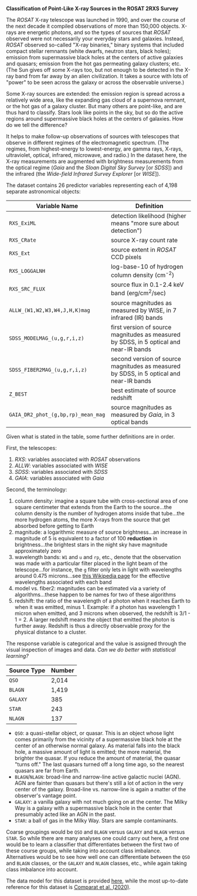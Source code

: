**Classification of Point-Like X-ray Sources in the ROSAT 2RXS Survey**

The *ROSAT* X-ray telescope was launched in 1990, and over the course of the next decade it compiled observations of more than 150,000 objects. X-rays are energetic photons, and so the types of sources that *ROSAT* observed were not necessarily your everyday stars and galaxies. Instead, *ROSAT* observed so-called "X-ray binaries," binary systems that included compact stellar remnants (white dwarfs, neutron stars, black holes); emission from supermassive black holes at the centers of active galaxies and quasars; emission from the hot gas permeating galaxy clusters; etc. (The Sun gives off some X-rays too, but not enough to be detected in the X-ray band from far away by an alien civilization. It takes a source with lots of "power" to be seen across the galaxy or across the observable universe.)

Some X-ray sources are extended: the emission region is spread across a relatively wide area, like the expanding gas cloud of a supernova remnant, or the hot gas of a galaxy cluster. But many others are point-like, and are thus hard to classify. Stars look like points in the sky, but so do the active regions around supermassive black holes at the centers of galaxies. How do we tell the difference?

It helps to make follow-up observations of sources with telescopes that observe in different regimes of the electromagnetic spectrum. (The regimes, from highest-energy to lowest-energy, are gamma rays, X-rays, ultraviolet, optical, infrared, microwave, and radio.) In the dataset here, the X-ray measurements are augmented with brightness measurements from the optical regime (*Gaia* and the *Sloan Digital Sky Survey* [or *SDSS*]) and the infrared (the *Wide-field Infrared Survey Explorer* [or *WISE*]).

The dataset contains 26 predictor variables representing each of 4,198 separate astronomical objects:

| Variable Name | Definition |
| ------------- | ---------- |
| `RXS_ExiML` | detection likelihood (higher means "more sure about detection")|
| `RXS_CRate` | source X-ray count rate |
| `RXS_Ext`   | source extent in *ROSAT* CCD pixels |
| `RXS_LOGGALNH` | log-base-10 of hydrogen column density (cm<sup>-2</sup>) |
| `RXS_SRC_FLUX` | source flux in 0.1-2.4 keV band (erg/cm<sup>2</sup>/sec) |
| `ALLW_(W1,W2,W3,W4,J,H,K)mag` | source magnitudes as measured by WISE, in 7 infrared (IR) bands |
| `SDSS_MODELMAG_(u,g,r,i,z)` | first version of source magnitudes as measured by SDSS, in 5 optical and near-IR bands |
| `SDSS_FIBER2MAG_(u,g,r,i,z)` | second version of source magnitudes as measured by SDSS, in 5 optical and near-IR bands |
| `Z_BEST` | best estimate of source redshift |
| `GAIA_DR2_phot_(g,bp,rp)_mean_mag` | source magnitudes as measured by *Gaia*, in 3 optical bands |

Given what is stated in the table, some further definitions are in order.

First, the telescopes:

1. *RXS*: variables associated with *ROSAT* observations
2. *ALLW*: variables associated with *WISE*
3. *SDSS*: variables associated with *SDSS*
4. *GAIA*: variables associated with *Gaia*

Second, the terminology:

1. column density: imagine a square tube with cross-sectional area of one square centimeter that extends from the Earth to the source...the column density is the number of hydrogen atoms inside that tube...the more hydrogen atoms, the more X-rays from the source that get absorbed before getting to Earth
2. magnitude: a logarithmic measure of source brightness...an increase in magnitude of 5 is equivalent to a factor of 100 **reduction** in brightness...the brightest stars in the night sky have magnitude approximately zero
3. wavelength bands: `W1` and `u` and `rp`, etc., denote that the observation was made with a particular filter placed in the light beam of the telescope...for instance, the `g` filter only lets in light with wavelengths around 0.475 microns...see [this Wikipedia page](https://en.wikipedia.org/wiki/Photometric_system) for the effective wavelengths associated with each band
4. model vs. fiber2: magnitudes can be estimated via a variety of algorithms...these happen to be names for two of these algorithms
5. redshift: the ratio of the wavelength of a photon when it reaches Earth to when it was emitted, minus 1. Example: if a photon has wavelength 1 micron when emitted, and 3 microns when observed, the redshift is 3/1 - 1 = 2. A larger redshift means the object that emitted the photon is further away. Redshift is thus a directly observable proxy for the physical distance to a cluster.

The response variable is categorical and the value is assigned through the visual inspection of images and data. *Can we do better with statistical learning?*

| Source Type | Number |
| ----------- | ------ |
| `QSO`         | 2,014 |
| `BLAGN`       | 1,419 |
| `GALAXY`      | 385 |
| `STAR`        | 243 |
| `NLAGN`       | 137 |

- `QSO`: a quasi-stellar object, or quasar. This is an object whose light 
comes primarily from the vicinity of a supermassive black hole at the center
of an otherwise normal galaxy. As material falls into the black hole, a massive
amount of light is emitted; the more material, the brighter the quasar.
If you reduce the amount of material, the quasar "turns off." The last quasars
turned off a long time ago, so the nearest quasars are far from Earth.
- `BLAGN`/`NLAGN`: broad-line and narrow-line active galactic nuclei (AGN).
AGN are fainter than quasars but there's still a lot of action in the very
center of the galaxy. Broad-line vs. narrow-line is again a matter of the
observer's vantage point.
- `GALAXY`: a vanilla galaxy with not much going on at the center. The Milky
Way is a galaxy with a supermassive black hole in the center that presumably
acted like an AGN in the past.
- `STAR`: a ball of gas in the Milky Way. Stars are sample contaminants.

Coarse groupings would be `QSO` and `BLAGN` versus `GALAXY` and `NLAGN` versus `STAR`. So while there are many analyses one could carry out here, a first one would be to learn a classifier that differentiates between the first two of these course groups, while taking into account class imbalance. Alternatives would be to see how well one can differentiate between the `QSO` and `BLAGN` classes, or the `GALAXY` and `NLAGN` classes, etc., while again taking class imbalance into account.

The data model for this dataset is provided [here](https://data.sdss.org/datamodel/files/SPIDERS_ANALYSIS/VAC_spiders_2RXS_DR16.html), while
the most up-to-date reference for this dataset is [Comparat et al. (2020)](https://arxiv.org/pdf/1912.03068.pdf).

